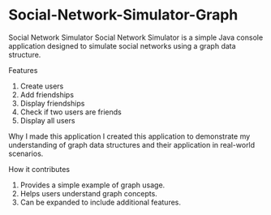 # Social-Network-Simulator-Graph

Social Network Simulator 
Social Network Simulator is a simple Java console application designed to simulate social networks using a graph data structure.

Features
1. Create users
2. Add friendships
3. Display friendships
4. Check if two users are friends
5. Display all users

Why I made this application
I created this application to demonstrate my understanding of graph data structures and their application in real-world scenarios.

How it contributes
1. Provides a simple example of graph usage.
2. Helps users understand graph concepts.
3. Can be expanded to include additional features.
